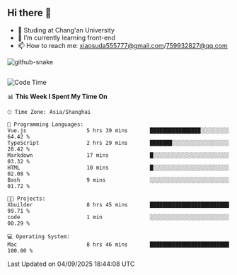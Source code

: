 ## Hi there 👋
- 🏫 Studing at Chang'an University
- 🌱 I’m currently learning front-end
- 📫 How to reach me: xiaosuda555777@gmail.com/759932827@qq.com
<!--
**Lotterng/Lotterng** is a ✨ _special_ ✨ repository because its `README.md` (this file) appears on your GitHub profile.
Here are some ideas to get you started:
- 🔭 I’m currently working on ...
- 🌱 I’m currently learning ...
- 👯 I’m looking to collaborate on ...
- 🤔 I’m looking for help with ...
- 💬 Ask me about ...
- 📫 How to reach me: ...
- 😄 Pronouns: ...
- ⚡ Fun fact: ...
-->
</div>

<!-- Snake Code Contribution Map 贪吃蛇代码贡献图 -->
  <picture>
    <source media="(prefers-color-scheme: dark)" srcset="https://cdn.jsdelivr.net/gh/sun0225SUN/sun0225SUN/profile-snake-contrib/github-contribution-grid-snake-dark.svg" />
    <source media="(prefers-color-scheme: light)" srcset="https://cdn.jsdelivr.net/gh/sun0225SUN/sun0225SUN/profile-snake-contrib/github-contribution-grid-snake.svg" />
    <img alt="github-snake" src="https://cdn.jsdelivr.net/gh/sun0225SUN/sun0225SUN/profile-snake-contrib/github-contribution-grid-snake-dark.svg" />
  </picture>

</div>

##

<!--START_SECTION:waka-->
![Code Time](http://img.shields.io/badge/Code%20Time-47%20hrs%2055%20mins-blue)

📊 **This Week I Spent My Time On** 

```text
🕑︎ Time Zone: Asia/Shanghai

💬 Programming Languages: 
Vue.js                   5 hrs 39 mins       ████████████████░░░░░░░░░   64.42 % 
TypeScript               2 hrs 29 mins       ███████░░░░░░░░░░░░░░░░░░   28.42 % 
Markdown                 17 mins             █░░░░░░░░░░░░░░░░░░░░░░░░   03.32 % 
HTML                     10 mins             █░░░░░░░░░░░░░░░░░░░░░░░░   02.08 % 
Bash                     9 mins              ░░░░░░░░░░░░░░░░░░░░░░░░░   01.72 % 

🐱‍💻 Projects: 
Xbuilder                 8 hrs 45 mins       █████████████████████████   99.71 % 
code                     1 min               ░░░░░░░░░░░░░░░░░░░░░░░░░   00.29 % 

💻 Operating System: 
Mac                      8 hrs 46 mins       █████████████████████████   100.00 % 
```


 Last Updated on 04/09/2025 18:44:08 UTC
<!--END_SECTION:waka-->

